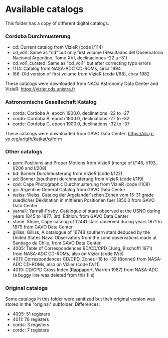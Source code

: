 # Available catalogs

This folder has a copy of different digital catalogs.

### Cordoba Durchmusterung

- cd: Current catalog from VizieR (code I/114)
- cd_vol1: Same as "cd" but only first volume (Resultados del Observatorio Nacional Argentino, Tomo XVI, declinaciones -22 a -31)
- cd_vol1_curated: Same as "cd_vol1" but after correcting typo errors
- 1114: Catalog from NASA-ADC CD-ROMs, circa 1994
- I88: Old version of first volume from VizieR (code I/88), circa 1982

These catalogs were downloaded from NAOJ Astronomy Data Center and VizieR: https://vizier.cds.unistra.fr

### Astronomische Gesellschaft Katalog

- corda: Cordoba A, epoch 1900.0, declinations -22 to -27
- cordb: Cordoba B, epoch 1900.0, declinations -27 to -32
- cordc: Cordoba C, epoch 1900.0, declinations -32 to -37

These catalogs were downloaded from GAVO Data Center: https://dc.g-vo.org/arigfh/katkat/q/form

### Other catalogs

- ppm: Positions and Proper Motions from VizieR (merge of I/146, I/193, I/206 and I/208)
- bd: Bonner Durchmusterung from VizieR (code I/122)
- sd: Bonner (southern) durchmusterung from VizieR (code I/119)
- cpd: Cape Photographic Durchmusterung from VizieR (code I/108)
- gc: Argentine General Catalog from GAVO Data Center
- weiss: Weiss, Catalog der Argelander'schen Zonen vom 15-31 grade
suedlicher Deklination in mittleren Positionen fuer 1850.0 from
GAVO Data Center
- yarnall: Yarnall-Frisby, Catalogue of stars observed at the USNO 
during years 1845 to 1877. 3rd. Edition. from GAVO Data Center
- stone: Stone, Cape catalog of 12441 stars observed during years 1871
to 1879 from GAVO Data Center
- gilliss: Gilliss, A catalogue of 16748 southern stars deduced by the
United States Naval Observatory from the zone observations made at
Santiago de Chile, from GAVO Data Center
- 4005: Table of Correspondences BD/CD/CPD (Jung, Bischoffl 1971) from NASA-ADC CD-ROMs, also on Vizier (code IV/5)
- 4011: Correspondences CD/CPD, Zones -18 to -39 (Bonnet) from NASA-ADC CD-ROMs, also on Vizier (code IV/11)
- 4019: CD/CPD Cross Index (Rappaport, Warren 1987) from NASA-ADC (a buggy line was deleted from this file)

### Original catalogs

Some catalogs in this folder were sanitized but their original version was stored in the "original" subfolder. Differences:

- 4005: 51 registers
- 4011: 76 registers
- corda: 3 registers
- cordc: 7 registers
